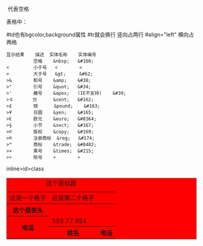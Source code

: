  代表空格

表格中：
<table border="0-n"
width="100"height"100"
cellpadding=“10” #边框厚度，0为无边框。
cellspacing="10"#内容与边框的距离
bgcolor="red"
background="a.com/a.gif"
frame="box""above"below,hsides,vsides

<tr>
  <td>这是一个格子</td><td>这是第二个格子</td>#td也有bgcolor,background属性
</tr>#tr就会换行
  <caption>这个是标题</caption>
  <th>这个是表头</th>
<tr>
  <th rowspan="2">电话</th>竖向占两行
  <td>555 77 854</td>
</tr>
<tr>
  <th>姓名</th>#align="left"
  <th colspan="2">电话</th>横向占两格
</tr>

~~~
显示结果    描述	实体名称	实体编号
 	      空格	&nbsp;	 &#160;
<	      小于号	<	     <
>	      大于号	&gt;	 &#62;
>&	      和号	&amp;	 &#38;
>"	      引号	&quot;	 &#34;
>'	      撇号 	&apos;   (IE不支持)	&#39;
>￠       分	    &cent;	 &#162;
>£	      镑	     &pound;	&#163;
>¥	      日圆	&yen;	 &#165;
>€	      欧元	&euro;	 &#8364;
>§	      小节	&sect;	 &#167;
>©        版权	&copy;	 &#169;
>®        注册商标	&reg;	&#174;
>™        商标	&trade;	 &#8482;
>×	      乘号	&times;	 &#215;
>÷	      除号	÷	     ÷
~~~


inline>id>class
